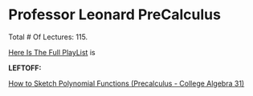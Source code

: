 # Professor Leonard PreCalculus

Total # Of Lectures: 115.

[Here Is The Full PlayList](https://www.youtube.com/playlist?list=PLDesaqWTN6ESsmwELdrzhcGiRhk5DjwLP)
is

**LEFTOFF:**

[How to Sketch Polynomial Functions (Precalculus - College Algebra 31)](https://www.youtube.com/watch?v=6MAtqY6Fqjs)
